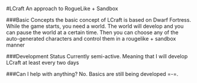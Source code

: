 #LCraft
An approach to RogueLike + Sandbox

###Basic Concepts
the basic concept of LCraft is based on Dwarf Fortress.
While the game starts, you need a world. The world will develop and you can pause the world at a certain time.
Then you can choose any of the auto-generated characters and control them in a rougelike + sandbox manner

###Development Status
Currently semi-active. Meaning that I will develop LCraft at least every two days

###Can I help with anything?
No. Basics are still being developed =-=.